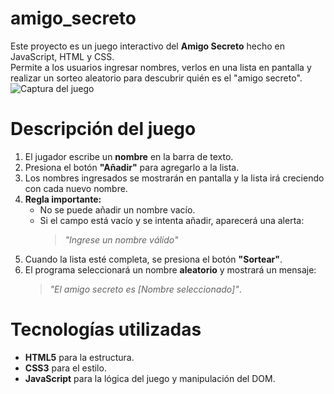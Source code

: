 # amigo_secreto
Este proyecto es un juego interactivo del **Amigo Secreto** hecho en JavaScript, HTML y CSS.  
Permite a los usuarios ingresar nombres, verlos en una lista en pantalla y realizar un sorteo aleatorio para descubrir quién es el "amigo secreto".
![Captura del juego](https://github.com/TU_USUARIO/TU_REPOSITORIO/blob/main/imagenes/captura-juego.png?raw=true)
#  Descripción del juego

1. El jugador escribe un **nombre** en la barra de texto.
2. Presiona el botón **"Añadir"** para agregarlo a la lista.
3. Los nombres ingresados se mostrarán en pantalla y la lista irá creciendo con cada nuevo nombre.
4. **Regla importante:**  
   - No se puede añadir un nombre vacío.  
   - Si el campo está vacío y se intenta añadir, aparecerá una alerta:  
     > *"Ingrese un nombre válido"*
5. Cuando la lista esté completa, se presiona el botón **"Sortear"**.
6. El programa seleccionará un nombre **aleatorio** y mostrará un mensaje:  
   > *"El amigo secreto es [Nombre seleccionado]"*.



# Tecnologías utilizadas
- **HTML5** para la estructura.
- **CSS3** para el estilo.
- **JavaScript** para la lógica del juego y manipulación del DOM.


